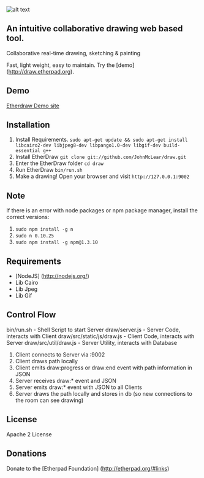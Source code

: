 ![alt text](https://f.cloud.github.com/assets/220864/730169/feb98294-e24b-11e2-903d-b3cbc68f3a48.gif "Action Video")

## An intuitive collaborative drawing web based tool.
Collaborative real-time drawing, sketching & painting

Fast, light weight, easy to maintain.  Try the [demo] (http://draw.etherpad.org).

Demo
----
[Etherdraw Demo site](http://draw.etherpad.org)

Installation
------------
  1. Install Requirements. ``sudo apt-get update && sudo apt-get install libcairo2-dev libjpeg8-dev libpango1.0-dev libgif-dev build-essential g++``
  2. Install EtherDraw `` git clone git://github.com/JohnMcLear/draw.git ``
  3. Enter the EtherDraw folder `` cd draw ``
  4. Run EtherDraw `` bin/run.sh `` 
  5. Make a drawing!  Open your browser and visit `` http://127.0.0.1:9002 ``
  
Note
----
If there is an error with node packages or npm package manager, install the correct versions:
  1. `` sudo npm install -g n ``
  2. `` sudo n 0.10.25 ``
  3. `` sudo npm install -g npm@1.3.10 ``

Requirements
------------
 * [NodeJS] (http://nodejs.org/)
 * Lib Cairo
 * Lib Jpeg
 * Lib Gif

Control Flow
------------
bin/run.sh - Shell Script to start Server
draw/server.js - Server Code, interacts with Client
draw/src/static/js/draw.js - Client Code, interacts with Server
draw/src/util/draw.js - Server Utility, interacts with Database

  1. Client connects to Server via :9002
  2. Client draws path locally
  3. Client emits draw:progress or draw:end event with path information in JSON
  4. Server receives draw:* event and JSON
  5. Server emits draw:* event with JSON to all Clients
  6. Server draws the path locally and stores in db (so new connections to the room can see drawing)

License
-------
Apache 2 License

Donations
---------
Donate to the [Etherpad Foundation] (http://etherpad.org/#links)
